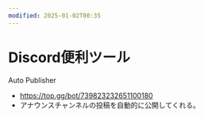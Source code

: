 ```yaml
---
modified: 2025-01-02T00:35
---
```

# Discord便利ツール

Auto Publisher

- https://top.gg/bot/739823232651100180  
- アナウンスチャンネルの投稿を自動的に公開してくれる。